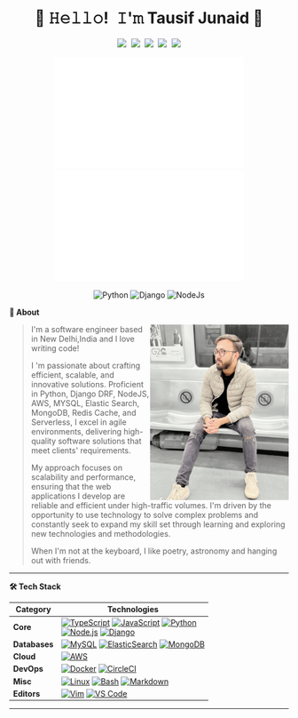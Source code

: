 <!--
**tausiftj/tausiftj** is a ✨ _special_ ✨ repository because its `README.md` (this file) appears on your GitHub profile.

Here are some ideas to get you started:

- 🔭 I’m currently working on ...
- 🌱 I’m currently learning ...
- 👯 I’m looking to collaborate on ...
- 🤔 I’m looking for help with ...
- 💬 Ask me about ...
- 📫 How to reach me: ...
- 😄 Pronouns: ...
- ⚡ Fun fact: ...
-->

<h1 align="center">👋 𝙷𝚎𝚕𝚕𝚘! 𝙸'𝚖 Tausif Junaid 🐍</h1>

<!-- <div align="center">

[![](https://img.shields.io/badge/telegram-D14836?color=2CA5E0&style=for-the-badge&logo=telegram&logoColor=white)](https://t.me/tausiftj)
[![](https://img.shields.io/badge/twitter-%231DA1F2.svg?&style=for-the-badge&logo=twitter&logoColor=white)](https://twitter.com/tausifjunaid)

</div>
 -->
<!-- <p align="center">
  <img height="200" src="https://github-readme-stats.vercel.app/api?username=tausiftj&show_icons=true&theme=cobalt&count_private=true" />
  <img height="200" src="https://github-readme-stats.vercel.app/api/top-langs/?username=tausiftj&show_icons=true&theme=cobalt" />
</p> -->

<p align="center">
   <kbd>
  <a href="https://twitter.com/tausifjunaid" title="Twitter - @tausifjunaid"><img src="https://img.shields.io/badge/-@tausifjunaid-00acee?style=flat&logo=Twitter&logoColor=white" /></a>
  <a href="https://stackoverflow.com/users/14483802/tausif-junaid" title="StackOverflow - Tausif Junaid"><img src="https://img.shields.io/badge/-TausifJunaid-f48225?style=flat&logo=Stackoverflow&logoColor=white" /></a>
  <a href="https://www.linkedin.com/in/tausiftj" title="LinkedIn - Tausif Junaid"><img src="https://img.shields.io/badge/-tausiftj-0072b1?style=flat&logo=Linkedin&logoColor=white" /></a>
  <a href="https://github.com/tausiftj" title="GitHub - @tausiftj"><img src="https://img.shields.io/badge/-TausifTJ-3a3a3a?style=flat&logo=GitHub&logoColor=white" /></a>
  <a href="https://github.com/tausiftj" title="HackerRank - tausiftj"><img src="https://img.shields.io/badge/-tausiftj-000000?style=flat&logo=HackerRank" /></a>
  </kbd>
</p>

<p align="center">
  <img height="200" src="https://raw.githubusercontent.com/tausiftj/tausiftj/master/assets/overview.svg#gh-dark-mode-only" />
  <img height="200" src="https://raw.githubusercontent.com/tausiftj/tausiftj/master/assets/languages.svg#gh-dark-mode-only" />
</p>

<div align="center">
  
![Python](https://img.shields.io/badge/-Python-%233776ab?logo=python&style=for-the-badge&logoColor=white)
![Django](https://img.shields.io/badge/-Django-%23092E20?logo=django&style=for-the-badge&logoColor=white)
![NodeJs](https://img.shields.io/badge/-NodeJs-%23eeeeee?logo=nodejs&style=for-the-badge&logoColor=black)

</div>
   
<!-- About Section -->
  <summary><b>👤 About</b></summary>
    <p>
      <img align="right" width="250" src="https://github.com/tausiftj/tausiftj/raw/main/assets/tausiftj-profile-pic.png" alt="Tausif Junaid" />
      
<blockquote>
  
I'm a software engineer based in New Delhi,India and I love writing code!

I 'm passionate about crafting efficient, scalable, and innovative solutions. Proficient in Python, Django DRF, NodeJS, AWS, MYSQL, Elastic Search, MongoDB, Redis Cache, and Serverless, I excel in agile environments, delivering high-quality software solutions that meet clients' requirements.

My approach focuses on scalability and performance, ensuring that the web applications I develop are reliable and efficient under high-traffic volumes. I'm driven by the opportunity to use technology to solve complex problems and constantly seek to expand my skill set through learning and exploring new technologies and methodologies.

When I'm not at the keyboard, I like poetry, astronomy and hanging out with friends.

</blockquote>
    
----
  
 </p>

<!-- Tech Stack -->  
  <summary><b>🛠️ Tech Stack</b></summary>
    <p>

| **Category** | **Technologies** |
| - | - |
**Core** | [![TypeScript](https://img.shields.io/static/v1?label=&message=TypeScript&color=3178C6&logo=typescript&logoColor=FFFFFF)](https://www.typescriptlang.org/) [![JavaScript](https://img.shields.io/static/v1?label=&message=JavaScript&color=F7DF1E&logo=javascript&logoColor=FFFFFF)](https://www.javascript.com/) [![Python](https://img.shields.io/static/v1?label=&message=Python&color=3C78A9&logo=python&logoColor=FFFFFF)](https://www.python.org/)<br>[![Node.js](https://img.shields.io/static/v1?label=&message=Node.js&color=339933&logo=nodedotjs&logoColor=FFFFFF)](https://nodejs.org/) [![Django](https://img.shields.io/static/v1?label=&message=Django&color=092e20&logo=django)](https://www.djangoproject.com/)
 **Databases** | [![MySQL](https://img.shields.io/static/v1?label=&message=MySQL&logo=mysql&color=3C78A9&logoColor=F29111)](https://www.mysql.org/) [![ElasticSearch](https://img.shields.io/static/v1?label=&message=ElasticSearch&color=F7DF1E&logo=elasticsearch&logoColor=FFFFFF)](https://www.elastic.co/) [![MongoDB](https://img.shields.io/static/v1?label=&message=MongoDB&logo=mongodb&color=3FA037&logoColor=E8E7D5)](https://www.mongodb.org/)
**Cloud** | [![AWS](https://img.shields.io/static/v1?label=&message=AmazonWebServices&color=000000&logo=AmazonAWS&logoColor=ffffff)](https://aws.amazon.com/)
**DevOps** | [![Docker](https://img.shields.io/static/v1?label=&message=Docker&color=2496ED&logo=docker&logoColor=FFFFFF)](https://docker.com/) [![CircleCI](https://img.shields.io/static/v1?label=&message=CircleCI&color=343434&logo=circleci&logoColor=FFFFFF)](https://circleci.com/)
**Misc** | [![Linux](https://img.shields.io/static/v1?label=&message=Linux&color=FCC624&logo=linux&logoColor=FFFFFF)](https://www.linux.org/) [![Bash](https://img.shields.io/static/v1?label=&message=Bash&color=4EAA25&logo=gnubash&logoColor=FFFFFF)](https://www.gnu.org/software/bash/) [![Markdown](https://img.shields.io/static/v1?label=&message=Markdown&color=000000&logo=markdown&logoColor=FFFFFF)](https://en.wikipedia.org/wiki/Markdown)
**Editors** | [![Vim](https://img.shields.io/static/v1?label=&message=Vim&color=019733&logo=vim&logoColor=FFFFFF)](https://www.vim.org/) [![VS Code](https://img.shields.io/static/v1?label=&message=VS%20Code&color=9013FE&logo=visualstudiocode&logoColor=FFFFFF)](https://code.visualstudio.com/)

----
 </p>
 
